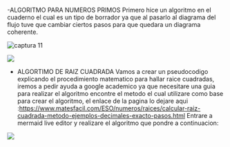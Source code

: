 -ALGORITMO PARA NUMEROS PRIMOS
Primero hice un algoritmo en el cuaderno el cual es un tipo de borrador ya que al pasarlo al diagrama del flujo tuve que cambiar ciertos pasos para que quedara un diagrama coherente.
 

![captura 11](https://user-images.githubusercontent.com/124606922/222017863-8ac9cb3f-0e42-49bd-86ec-fdb802a4eda1.png)

[![](https://mermaid.ink/img/pako:eNpVkktvwjAQhP_KyqcgwYUjh0otoYU-OLTcCIdVbMCtY6d-tKIR_71jmlIaKfJmdzz5xkknaieVmIitcZ_1nn2kVVlZouviWbHRX-wpWSajQ2SSimxqlHeBate0XlmpJZOy0Ssa0wHSXkB2MBpd3axXroGDMr_t8SabYzTtZoGaZKJujYPxWRGxQ7ojJGURNKk_1aCyU7RnhXX_2ujdroOCyWtmIdPj4lUlZnd55lXU_hTgPMVoXpxGHzpwZgx6lzTC_Ka8lNN7QtsRNuz5kB91BCeYbrNRZedYFt3snIMN1Ymlh-hEywfnicnmZPdIhp0LlA_FMpvco3zMoDn-33llyGk-MVwPqJ_W1-AwBh8g8-CWbC8zI4P9YfMnWmfP5xQ2vdETjJZFCxycfGQbf3St140Lg17UL7jEUAClYS3xm3S5X4m4V42qxASlZP9WicoeoeMU3cvB1mISfVJDkVrJUZWad54bMdmyCer4DXNo0XQ?type=png)](https://mermaid.live/edit#pako:eNpVkktvwjAQhP_KyqcgwYUjh0otoYU-OLTcCIdVbMCtY6d-tKIR_71jmlIaKfJmdzz5xkknaieVmIitcZ_1nn2kVVlZouviWbHRX-wpWSajQ2SSimxqlHeBate0XlmpJZOy0Ssa0wHSXkB2MBpd3axXroGDMr_t8SabYzTtZoGaZKJujYPxWRGxQ7ojJGURNKk_1aCyU7RnhXX_2ujdroOCyWtmIdPj4lUlZnd55lXU_hTgPMVoXpxGHzpwZgx6lzTC_Ka8lNN7QtsRNuz5kB91BCeYbrNRZedYFt3snIMN1Ymlh-hEywfnicnmZPdIhp0LlA_FMpvco3zMoDn-33llyGk-MVwPqJ_W1-AwBh8g8-CWbC8zI4P9YfMnWmfP5xQ2vdETjJZFCxycfGQbf3St140Lg17UL7jEUAClYS3xm3S5X4m4V42qxASlZP9WicoeoeMU3cvB1mISfVJDkVrJUZWad54bMdmyCer4DXNo0XQ)


- ALGORTIMO DE RAIZ CUADRADA
Vamos a crear un pseudocodigo explicando el procedimiento matematico para hallar raice cuadradas,
iremos a pedir ayuda a google academico ya que necesitare una guia para realizar el algoritmo
encontre el metodo el cual utilizare como base para crear el algoritmo, el enlace de la pagina lo dejare aqui :https://www.matesfacil.com/ESO/numeros/raices/calcular-raiz-cuadrada-metodo-ejemplos-decimales-exacto-pasos.html
Entrare a mermaid live editor y realizare el algoritmo que pondre a continuacion:

[![](https://mermaid.ink/img/pako:eNq9lMlOG0EQhl-lNScjmYizD5FYnEWEEIncxhzKPYVppxfTC4lBPEyeIbdcebH81eOxHUSukSxP90wtX_1V3Y-NDh03k-bGhu_6lmJWX89mXqnj9ngRy4pcSMpSUtrcRDzYqxVFTqpj_CLDRZEyD3fFcOxorJJR-GocrBRbVWw2LsDE7lmpu8IdRVIp2HAt2Q4P3560JyXpmg9-jtYhKv_823EMSpe1_FEXqQsqsaJVDD-Mw8KqVTTVCEQWzhVvLLtdPhpYh2Sn7afCi-rDXgefY4_rSw1lA4rQ0cxNxfFCj7h5V_NapbIj6nhOS3lsI4ALRQqq3dJuSz0babK62I24CsCZKkvKeNOFdLCxnLbTPQ6LT3PLtVJ4kXkYljUAOIvH2i9s8ADh-_Aa-0Dxrj2h5aB3Mgto5WFVG7fntVVx8Hv_Pxv14YUAcMFISfBXGdGXyGTNQ8UrfiPNEO1jO61eQxd7xXqlet3SX43fE7yHH9S9RrDlP_WTr1NJucTi_PG0kAewD-qW1hBsU7oK88TxvkaQU9MXV2vL5OZGCsSIyF6KkJFUR0-IaEfJ1AE5x-Zi5EPdWGw-t1cCm-HLal3P2d5Uh3lmb3rp2L6oqA6v7YdZxKkjvBtwqnzUGS21QM8LpLvcb46IrYOjV6I___JozAoXjRjiqGDESr1IRFkNtrSR7BKPLyM0qZOsmlKoNfg6NEcSeiMFumb8QoIUn8N4Gzwx-hBrDtF8e1fVJICoGoDLPf-U99o4spzeHDTjBriOTIe78FH0nDX5lh3PmgmWuK2-zZqZf4IdlRyu1l43kxwLj5uy6ijzmaFFJNdMbsgmfvoD8vnisg?type=png)](https://mermaid.live/edit#pako:eNq9lMlOG0EQhl-lNScjmYizD5FYnEWEEIncxhzKPYVppxfTC4lBPEyeIbdcebH81eOxHUSukSxP90wtX_1V3Y-NDh03k-bGhu_6lmJWX89mXqnj9ngRy4pcSMpSUtrcRDzYqxVFTqpj_CLDRZEyD3fFcOxorJJR-GocrBRbVWw2LsDE7lmpu8IdRVIp2HAt2Q4P3560JyXpmg9-jtYhKv_823EMSpe1_FEXqQsqsaJVDD-Mw8KqVTTVCEQWzhVvLLtdPhpYh2Sn7afCi-rDXgefY4_rSw1lA4rQ0cxNxfFCj7h5V_NapbIj6nhOS3lsI4ALRQqq3dJuSz0babK62I24CsCZKkvKeNOFdLCxnLbTPQ6LT3PLtVJ4kXkYljUAOIvH2i9s8ADh-_Aa-0Dxrj2h5aB3Mgto5WFVG7fntVVx8Hv_Pxv14YUAcMFISfBXGdGXyGTNQ8UrfiPNEO1jO61eQxd7xXqlet3SX43fE7yHH9S9RrDlP_WTr1NJucTi_PG0kAewD-qW1hBsU7oK88TxvkaQU9MXV2vL5OZGCsSIyF6KkJFUR0-IaEfJ1AE5x-Zi5EPdWGw-t1cCm-HLal3P2d5Uh3lmb3rp2L6oqA6v7YdZxKkjvBtwqnzUGS21QM8LpLvcb46IrYOjV6I___JozAoXjRjiqGDESr1IRFkNtrSR7BKPLyM0qZOsmlKoNfg6NEcSeiMFumb8QoIUn8N4Gzwx-hBrDtF8e1fVJICoGoDLPf-U99o4spzeHDTjBriOTIe78FH0nDX5lh3PmgmWuK2-zZqZf4IdlRyu1l43kxwLj5uy6ijzmaFFJNdMbsgmfvoD8vnisg)
